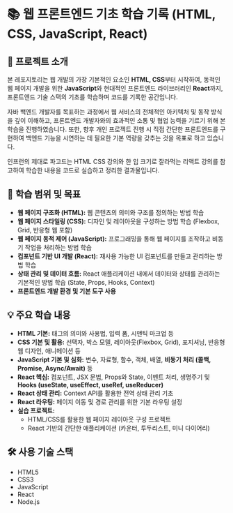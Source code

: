 # 📚 웹 프론트엔드 기초 학습 기록 (HTML, CSS, JavaScript, React)

## 🚀 프로젝트 소개

본 레포지토리는 웹 개발의 가장 기본적인 요소인 **HTML, CSS**부터 시작하여, 동적인 웹 페이지 개발을 위한 **JavaScript**와 현대적인 프론트엔드 라이브러리인 **React**까지, 프론트엔드 기술 스택의 기초를 학습하며 코드를 기록한 공간입니다.

자바 백엔드 개발자를 목표하는 과정에서 웹 서비스의 전체적인 아키텍처 및 동작 방식을 깊이 이해하고, 프론트엔드 개발자와의 효과적인 소통 및 협업 능력을 기르기 위해 본 학습을 진행하였습니다. 또한, 향후 개인 프로젝트 진행 시 직접 간단한 프론트엔드를 구현하여 백엔드 기능을 시연하는 데 필요한 기본 역량을 갖추는 것을 목표로 하고 있습니다.

인프런의 제대로 파고드는 HTML CSS 강의와 한 입 크기로 잘라먹는 리액트 강의를 참고하여 학습한 내용을 코드로 실습하고 정리한 결과물입니다.

## 🎯 학습 범위 및 목표

* **웹 페이지 구조화 (HTML):** 웹 콘텐츠의 의미와 구조를 정의하는 방법 학습
* **웹 페이지 스타일링 (CSS):** 디자인 및 레이아웃을 구성하는 방법 학습 (Flexbox, Grid, 반응형 웹 포함)
* **웹 페이지 동적 제어 (JavaScript):** 프로그래밍을 통해 웹 페이지를 조작하고 비동기 작업을 처리하는 방법 학습
* **컴포넌트 기반 UI 개발 (React):** 재사용 가능한 UI 컴포넌트를 만들고 관리하는 방법 학습
* **상태 관리 및 데이터 흐름:** React 애플리케이션 내에서 데이터와 상태를 관리하는 기본적인 방법 학습 (State, Props, Hooks, Context)
* **프론트엔드 개발 환경 및 기본 도구 사용**

## 💡 주요 학습 내용

* **HTML 기본:** 태그의 의미와 사용법, 입력 폼, 시맨틱 마크업 등
* **CSS 기본 및 활용:** 선택자, 박스 모델, 레이아웃(Flexbox, Grid), 포지셔닝, 반응형 웹 디자인, 애니메이션 등
* **JavaScript 기본 및 심화:** 변수, 자료형, 함수, 객체, 배열, **비동기 처리 (콜백, Promise, Async/Await)** 등
* **React 핵심:** 컴포넌트, JSX 문법, Props와 State, 이벤트 처리, 생명주기 및 **Hooks (useState, useEffect, useRef, useReducer)**
* **React 상태 관리:** Context API를 활용한 전역 상태 관리 기초
* **React 라우팅:** 페이지 이동 및 경로 관리를 위한 기본 라우팅 설정
* **실습 프로젝트:**
    * HTML/CSS를 활용한 웹 페이지 레이아웃 구성 프로젝트
    * React 기반의 간단한 애플리케이션 (카운터, 투두리스트, 미니 다이어리)

## 🛠️ 사용 기술 스택

* HTML5
* CSS3
* JavaScript
* React
* Node.js

